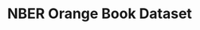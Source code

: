 ---
citation: 'The NBER Orange Book Dataset: A User’s Guide

  Maya Durvasula, C. Scott Hemphill, Lisa Larrimore Ouellette, Bhaven N. Sampat, and
  Heidi L. Williams

  NBER Working Paper No. 30628

  November 2022, Revised April 2023

  JEL No. O0,O3'
contributors: Prof. Heidi Williams, Maya Durvasula, C. Scott Hemphill, Lisa Larrimore
  Ouellette, Bhaven N. Sampat
cost: free
description: "Each edition of the Orange Book provides a snapshot of unexpired patent
  protection at a moment in time. As patents on a drug expire and new patents are
  issued, these changes are reflected in later editions. The Orange Book also provides
  a snapshot of unexpired regulatory exclusivity granted by the FDA. For example,
  certain novel drugs receive five years of regulatory exclusivity that blocks the
  entry of generic competition, even in the absence of any patents. Combining multiple
  editions reveals a comprehensive picture of patent and regulatory protection as
  it evolves over a drug’s lifecycle. These data files provide digital versions of
  the US Food and Drug Administration (FDA)'s Orange Book patent and exclusivity tables
  for years 1985-2016 (no Orange Book was published in 1986). \n\nPDF versions of
  the Orange Books were obtained via a Freedom of Information Act (FOIA) request,
  and data from these PDF files was either hand-entered or parsed in order to create
  the digital files."
documentation: https://www.nber.org/system/files/working_papers/w30628/w30628.pdf
last_edit: 05/05/2023, 13:27:23
location: https://www.nber.org/research/data/orange-book-patent-and-exclusivity-data-1985-2016
maintained_by: 'Heidi Williams: hlwill@stanford.edu'
related_projects:
  child:
  - orangebook_fda
shortname: orangebook_nber
tags:
- drugs
- pharmaceuticals
- us
- exclusivity
timeframe: 1985-2016
title: NBER Orange Book Dataset
uuid: 6086fec7-049f-4295-9bc1-5f18cd6a3b29
---